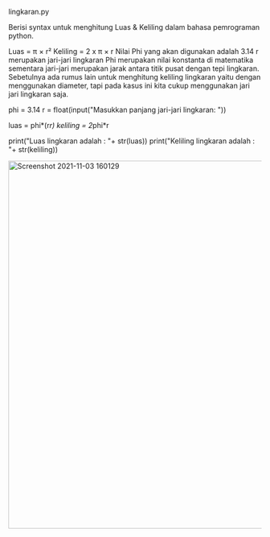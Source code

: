lingkaran.py

Berisi syntax untuk menghitung Luas & Keliling dalam bahasa pemrograman python.

Luas     = π × r²
Keliling = 2 x π × r
Nilai Phi yang akan digunakan adalah 3.14
r merupakan jari-jari lingkaran
Phi merupakan nilai konstanta di matematika sementara jari-jari merupakan jarak antara titik pusat dengan tepi lingkaran. Sebetulnya ada rumus lain untuk menghitung keliling lingkaran yaitu dengan menggunakan diameter, tapi pada kasus ini kita cukup menggunakan jari jari lingkaran saja.

phi = 3.14
r = float(input("Masukkan panjang jari-jari lingkaran: "))

luas = phi*(r*r)
keliling = 2*phi*r

print("Luas lingkaran adalah : "+ str(luas))
print("Keliling lingkaran adalah : "+ str(keliling))

<img width="731" alt="Screenshot 2021-11-03 160129" src="https://user-images.githubusercontent.com/92905452/140275212-c9301672-fac0-4c31-bf7b-2e46d75be24b.png">
